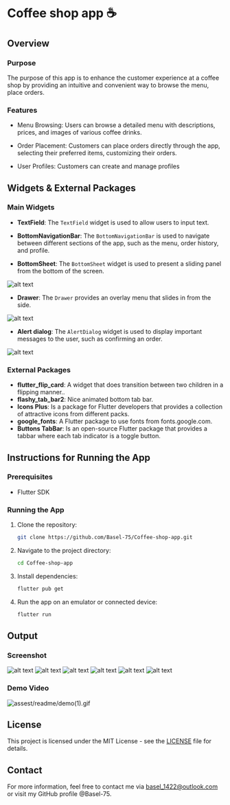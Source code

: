 # Coffee shop app ☕️

## Overview

### Purpose
The purpose of this app is to enhance the customer experience at a coffee shop by providing an intuitive and convenient way to browse the menu, place orders.

### Features
- Menu Browsing: Users can browse a detailed menu with descriptions, prices, and images of various coffee drinks.

- Order Placement: Customers can place orders directly through the app, selecting their preferred items, customizing their orders.

- User Profiles: Customers can create and manage profiles

## Widgets & External Packages

### Main Widgets
- **TextField**: The `TextField` widget is used to allow users to input text.

- **BottomNavigationBar**: The `BottomNavigationBar` is used to navigate between different sections of the app, such as the menu, order history, and profile.

- **BottomSheet**: The `BottomSheet` widget is used to present a sliding panel from the bottom of the screen.

![alt text](assest/readme/sheet.png)

- **Drawer**: The `Drawer` provides an overlay menu that slides in from the side.

![alt text](assest/readme/drawer.png)

- **Alert dialog**: The `AlertDialog` widget is used to display important messages to the user, such as confirming an order.

![alt text](assest/readme/alert.png)

### External Packages
- **flutter_flip_card**: A widget that does transition between two children in a flipping manner..
- **flashy_tab_bar2**: Nice animated bottom tab bar.
- **Icons Plus**: Is a package for Flutter developers that provides a collection of attractive icons from different packs.
- **google_fonts**: A Flutter package to use fonts from fonts.google.com.
- **Buttons TabBar**:  Is an open-source Flutter package that provides a tabbar where each tab indicator is a toggle button.

## Instructions for Running the App

### Prerequisites
- Flutter SDK

### Running the App
1. Clone the repository: 
   ```bash
   git clone https://github.com/Basel-75/Coffee-shop-app.git
2. Navigate to the project directory: 
   ```bash
   cd Coffee-shop-app

3. Install dependencies: 
   ```bash
   flutter pub get

4. Run the app on an emulator or connected device: 
   ```bash
   flutter run


## Output

### Screenshot

![alt text](assest/readme/login.png)
![alt text](assest/readme/signup.png)
![alt text](assest/readme/home.png)
![alt text](assest/readme/info.png)
![alt text](assest/readme/order.png)
![alt text](assest/readme/profile.png)

### Demo Video

![assest/readme/demo(1).gif](assest/readme/demo(1).gif)

## License

This project is licensed under the MIT License - see the [LICENSE](LICENSE) file for details.

## Contact

For more information, feel free to contact me via basel_1422@outlook.com or visit my GitHub profile @Basel-75.
